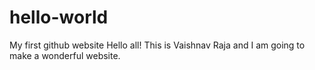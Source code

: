 # hello-world
My first github website
Hello all! This is Vaishnav Raja and I am going to make a wonderful website.
